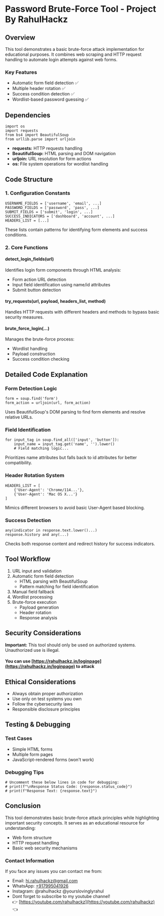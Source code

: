 Password Brute-Force Tool - Project By RahulHackz
=================================================

Overview
--------

This tool demonstrates a basic brute-force attack implementation for educational purposes. It combines web scraping and HTTP request handling to automate login attempts against web forms.

### Key Features

*   Automatic form field detection ✅
*   Multiple header rotation ✅
*   Success condition detection ✅
*   Wordlist-based password guessing ✅

Dependencies
------------

    import os
    import requests
    from bs4 import BeautifulSoup
    from urllib.parse import urljoin

*   **requests:** HTTP requests handling
*   **BeautifulSoup:** HTML parsing and DOM navigation
*   **urljoin:** URL resolution for form actions
*   **os:** File system operations for wordlist handling

Code Structure
--------------

### 1\. Configuration Constants

    USERNAME_FIELDS = ['username', 'email', ...]
    PASSWORD_FIELDS = ['password', 'pass', ...]
    SUBMIT_FIELDS = ['submit', 'login', ...]
    SUCCESS_INDICATORS = ['dashboard', 'account', ...]
    HEADERS_LIST = [...]

These lists contain patterns for identifying form elements and success conditions.

### 2\. Core Functions

#### detect\_login\_fields(url)

Identifies login form components through HTML analysis:

*   Form action URL detection
*   Input field identification using name/id attributes
*   Submit button detection

#### try\_requests(url, payload, headers\_list, method)

Handles HTTP requests with different headers and methods to bypass basic security measures.

#### brute\_force\_login(...)

Manages the brute-force process:

*   Wordlist handling
*   Payload construction
*   Success condition checking

Detailed Code Explanation
-------------------------

### Form Detection Logic

    form = soup.find('form')
    form_action = urljoin(url, form_action)

Uses BeautifulSoup's DOM parsing to find form elements and resolve relative URLs.

### Field Identification

    for input_tag in soup.find_all(['input', 'button']):
        input_name = input_tag.get('name', '').lower()
        # Field matching logic...

Prioritizes name attributes but falls back to id attributes for better compatibility.

### Header Rotation System

    HEADERS_LIST = [
        {'User-Agent': 'Chrome/114...'},
        {'User-Agent': 'Mac OS X...'}
    ]

Mimics different browsers to avoid basic User-Agent based blocking.

### Success Detection

    any(indicator in response.text.lower()...)
    response.history and any(...)

Checks both response content and redirect history for success indicators.

Tool Workflow
-------------

1.  URL input and validation
2.  Automatic form field detection
    *   HTML parsing with BeautifulSoup
    *   Pattern matching for field identification
3.  Manual field fallback
4.  Wordlist processing
5.  Brute-force execution
    *   Payload generation
    *   Header rotation
    *   Response analysis

Security Considerations
-----------------------

**Important:** This tool should only be used on authorized systems. Unauthorized use is illegal.  

#### You can use [https://rahulhackz.in/loginpage](https://rahulhackz.in/loginpage) to attack

Ethical Considerations
----------------------

*   Always obtain proper authorization
*   Use only on test systems you own
*   Follow the cybersecurity laws
*   Responsible disclosure principles

Testing & Debugging
-------------------

### Test Cases

*   Simple HTML forms
*   Multiple form pages
*   JavaScript-rendered forms (won't work)

### Debugging Tips

    # Uncomment these below lines in code for debugging:
    # print(f"\nResponse Status Code: {response.status_code}")
    # print(f"Response Text: {response.text}")

Conclusion
----------

This tool demonstrates basic brute-force attack principles while highlighting important security concepts. It serves as an educational resource for understanding:

*   Web form structure
*   HTTP request handling
*   Basic web security mechanisms

### Contact Information

If you face any issues you can contact me from:

*   Email: hi.rahulhackz@gmail.com
*   WhatsApp: [+917995041926](https://wa.me/917995041926)
*   Instagram: @rahulhackz @yourslovinglyrahul
*   Dont forget to subscribe to my youtube channel!  
    👉 [https://youtube.com/rahulhackz](https://youtube.com/rahulhackz) 👈

